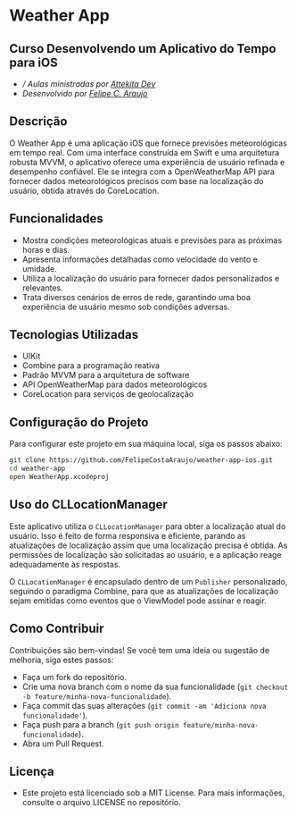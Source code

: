 # Weather App
## Curso Desenvolvendo um Aplicativo do Tempo para iOS

- _/ Aulas ministradas por [Attekita Dev](https://github.com/Bullas)_
- _Desenvolvido por [Felipe C. Araujo](https://github.com/FelipeCostaAraujo)_

## Descrição
O Weather App é uma aplicação iOS que fornece previsões meteorológicas em tempo real. Com uma interface construída em Swift e uma arquitetura robusta MVVM, o aplicativo oferece uma experiência de usuário refinada e desempenho confiável. Ele se integra com a OpenWeatherMap API para fornecer dados meteorológicos precisos com base na localização do usuário, obtida através do CoreLocation.

## Funcionalidades
- Mostra condições meteorológicas atuais e previsões para as próximas horas e dias.
- Apresenta informações detalhadas como velocidade do vento e umidade.
- Utiliza a localização do usuário para fornecer dados personalizados e relevantes.
- Trata diversos cenários de erros de rede, garantindo uma boa experiência de usuário mesmo sob condições adversas.

## Tecnologias Utilizadas
- UIKit
- Combine para a programação reativa
- Padrão MVVM para a arquitetura de software
- API OpenWeatherMap para dados meteorológicos
- CoreLocation para serviços de geolocalização

## Configuração do Projeto
Para configurar este projeto em sua máquina local, siga os passos abaixo:

```bash
git clone https://github.com/FelipeCostaAraujo/weather-app-ios.git
cd weather-app
open WeatherApp.xcodeproj
```

## Uso do CLLocationManager
Este aplicativo utiliza o `CLLocationManager` para obter a localização atual do usuário. Isso é feito de forma responsiva e eficiente, parando as atualizações de localização assim que uma localização precisa é obtida. As permissões de localização são solicitadas ao usuário, e a aplicação reage adequadamente às respostas.

O `CLLocationManager` é encapsulado dentro de um `Publisher` personalizado, seguindo o paradigma Combine, para que as atualizações de localização sejam emitidas como eventos que o ViewModel pode assinar e reagir.

## Como Contribuir
Contribuições são bem-vindas! Se você tem uma ideia ou sugestão de melhoria, siga estes passos:

- Faça um fork do repositório.
- Crie uma nova branch com o nome da sua funcionalidade (`git checkout -b feature/minha-nova-funcionalidade`).
- Faça commit das suas alterações (`git commit -am 'Adiciona nova funcionalidade'`).
- Faça push para a branch (`git push origin feature/minha-nova-funcionalidade`).
- Abra um Pull Request.

## Licença
- Este projeto está licenciado sob a MIT License. Para mais informações, consulte o arquivo LICENSE no repositório.